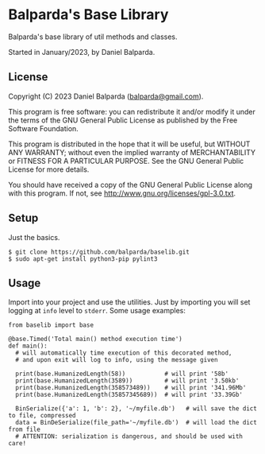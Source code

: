# Balparda's Base Library

Balparda's base library of util methods and classes.

Started in January/2023, by Daniel Balparda.

## License

Copyright (C) 2023 Daniel Balparda (balparda@gmail.com).

This program is free software: you can redistribute it and/or modify
it under the terms of the GNU General Public License as published by
the Free Software Foundation.

This program is distributed in the hope that it will be useful,
but WITHOUT ANY WARRANTY; without even the implied warranty of
MERCHANTABILITY or FITNESS FOR A PARTICULAR PURPOSE. See the
GNU General Public License for more details.

You should have received a copy of the GNU General Public License
along with this program. If not, see http://www.gnu.org/licenses/gpl-3.0.txt.

## Setup

Just the basics.

```
$ git clone https://github.com/balparda/baselib.git
$ sudo apt-get install python3-pip pylint3
```

## Usage

Import into your project and use the utilities. Just by importing
you will set logging at `info` level to `stderr`. Some usage examples:

```
from baselib import base

@base.Timed('Total main() method execution time')
def main():
  # will automatically time execution of this decorated method,
  # and upon exit will log to info, using the message given

  print(base.HumanizedLength(58))           # will print '58b'
  print(base.HumanizedLength(3589))         # will print '3.50kb'
  print(base.HumanizedLength(358573489))    # will print '341.96Mb'
  print(base.HumanizedLength(35857345689))  # will print '33.39Gb'

  BinSerialize({'a': 1, 'b': 2}, '~/myfile.db')   # will save the dict to file, compressed
  data = BinDeSerialize(file_path='~/myfile.db')  # will load the dict from file
  # ATTENTION: serialization is dangerous, and should be used with care!
```

